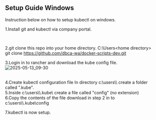 ## Setup Guide Windows

Instruction below on how to setup kubectl on windows.
<BR>

1.Install git and kubectl via company portal.

<BR>

2.git clone this repo into your home directory. C:\Users\<home directory>\
git clone https://github.com/dbca-wa/docker-scripts-dev.git
<BR>

3.Login in to rancher and download the kube config file. 
![2025-05-13_09-30](https://github.com/user-attachments/assets/ec386fd8-aa1c-4814-b3ab-a107758a0941)

<BR>
4.Create kubectl configuration file
In directory c:\users\<home directory>\ create a folder called ".kube".   
<br>
5.Inside c:\users\<home directory>\.kube\ create a file called "config"  (no extension)
<br>
6.Copy the contents of the file download in step 2 in to c:\users\<home directory>\.kube\config

7.kubectl is now setup.
